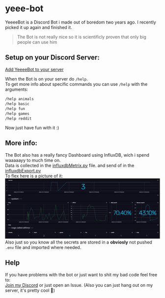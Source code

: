 # yeee-bot
YeeeeBot is a Discord Bot i made out of boredom two years ago. I recently picked it up again and finished it.
> The Bot is not really nice so it is scientificly proven that only big people can use him
## Setup on your Discord Server:
[Add YeeeeBot to your server](https://discord.com/api/oauth2/authorize?client_id=728319090510528602&permissions=277025516544&scope=bot%20applications.commands)

When the Bot is on your server do `/help`.<br/>
To get more info about specific commands you can use `/help` with the arguments:
```
/help animals
/help basic
/help fun
/help games
/help reddit
```
Now just have fun with it :)

## More info:
The Bot also has a really fancy Dashboard using InfluxDB, wich i spend waaaaayy to much time on.<br/>
Data is collected in the [influxdbMetrix.py](/cogs/influxdbMetrix.py) file. and send of in the [influxdbExport.py](/influx/influxdbExport.py) <br/>
To flex here is a picture of it:<br/>
![Dashboard in InfluxDB](/data/dashboard.JPG)<br/>
Also just so you know all the secrets are stored in a **obviosly** not pushed `.env` file and imported where needed.

## Help
If you have problems with the bot or just want to shit my bad code feel free to: <br/>
[Join my Discord](https://discord.gg/rfXnpXsnSj) or just open an Issue.
(Also you can just hang out on my server, it's pretty cool 🌚)
